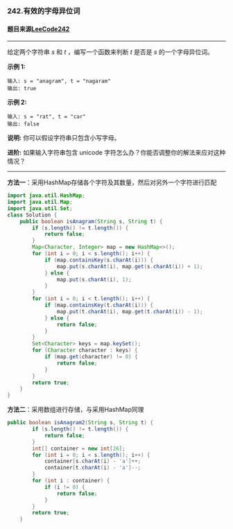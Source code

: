 ### 242.有效的字母异位词

#### 题目来源[LeeCode242](https://leetcode-cn.com/problems/valid-anagram/description/)

---

给定两个字符串 *s* 和 *t* ，编写一个函数来判断 *t* 是否是 *s* 的一个字母异位词。

**示例 1:**

```
输入: s = "anagram", t = "nagaram"
输出: true
```

**示例 2:**

```
输入: s = "rat", t = "car"
输出: false
```

**说明:**
你可以假设字符串只包含小写字母。

**进阶:**
如果输入字符串包含 unicode 字符怎么办？你能否调整你的解法来应对这种情况？

---

**方法一**：采用HashMap存储各个字符及其数量，然后对另外一个字符进行匹配

```java
import java.util.HashMap;
import java.util.Map;
import java.util.Set;
class Solution {
    public boolean isAnagram(String s, String t) {
		if (s.length() != t.length()) {
			return false;
		}
		Map<Character, Integer> map = new HashMap<>();
		for (int i = 0; i < s.length(); i++) {
			if (map.containsKey(s.charAt(i))) {
				map.put(s.charAt(i), map.get(s.charAt(i)) + 1);
			} else {
				map.put(s.charAt(i), 1);
			}
		}
		for (int i = 0; i < t.length(); i++) {
			if (map.containsKey(t.charAt(i))) {
				map.put(t.charAt(i), map.get(t.charAt(i)) - 1);
			} else {
				return false;
			}
		}
		Set<Character> keys = map.keySet();
		for (Character character : keys) {
			if (map.get(character) != 0) {
				return false;
			}
		}
		return true;
	}
}
```

**方法二**：采用数组进行存储，与采用HashMap同理

```java
public boolean isAnagram2(String s, String t) {
		if (s.length() != t.length()) {
			return false;
		}
		int[] container = new int[26];
		for (int i = 0; i < s.length(); i++) {
			container[s.charAt(i) - 'a']++;
			container[t.charAt(i) - 'a']--;
		}
		for (int i : container) {
			if (i != 0) {
				return false;
			}
		}
		return true;
	}
```


